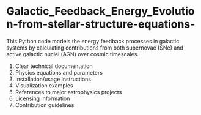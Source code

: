 # Galactic_Feedback_Energy_Evolution-from-stellar-structure-equations-
This Python code models the energy feedback processes in galactic systems by calculating contributions from both supernovae (SNe) and active galactic nuclei (AGN) over cosmic timescales. 
1. Clear technical documentation
2. Physics equations and parameters
3. Installation/usage instructions
4. Visualization examples
5. References to major astrophysics projects
6. Licensing information
7. Contribution guidelines
